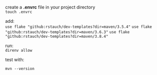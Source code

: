 create a **.envrc** file in your project directory  
`touch .envrc`

add:  
`use flake "github:rstauch/dev-templates?dir=maven/3.5.4"`
`use flake "github:rstauch/dev-templates?dir=maven/3.6.3"`
`use flake "github:rstauch/dev-templates?dir=maven/3.8.4"`

run:  
`direnv allow`

test with:  
```
mvn --version
```